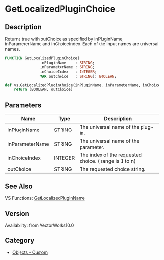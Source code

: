 # GetLocalizedPluginChoice

## Description
Returns true with outChoice as specified by inPluginName, inParameterName and inChoiceIndex.  Each of the input names are universal names.

```pascal
FUNCTION GetLocalizedPluginChoice(
				inPluginName    : STRING;
				inParameterName : STRING;
				inChoiceIndex   : INTEGER;
				VAR outChoice   : STRING): BOOLEAN;
```

```python
def vs.GetLocalizedPluginChoice(inPluginName, inParameterName, inChoiceIndex):
    return (BOOLEAN, outChoice)
```

## Parameters
|Name|Type|Description|
|---|---|---|
|inPluginName|STRING|The universal name of the plug-in.|
|inParameterName|STRING|The universal name of the parameter.|
|inChoiceIndex|INTEGER|The  index of the requested choice. ( range is 1 to n)|
|outChoice|STRING|The requested choice string.|

## See Also
VS Functions:
[GetLocalizedPluginName](GetLocalizedPluginName.md)

## Version
Availability: from VectorWorks10.0

## Category
* [Objects - Custom](../Categories/Objects%20-%20Custom.md)
